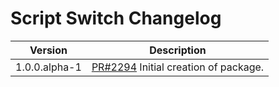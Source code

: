 # Script Switch Changelog

<!-- prettier-ignore -->
| Version | Description |
|---------|-------------|
| 1.0.0.alpha-1 | [PR#2294](https://github.com/bbc/psammead/pull/2294) Initial creation of package. |
